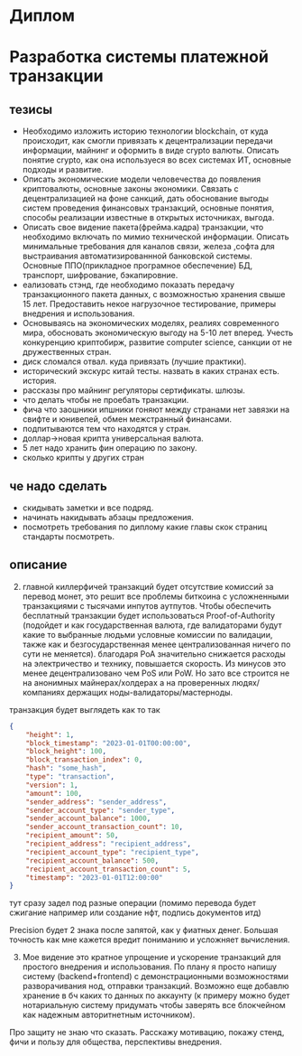 # Диплом
# Разработка системы платежной транзакции

## тезисы

- Необходимо изложить историю технологии blockchain, от куда происходит, как смогли
привязать к децентрализации передачи информации, майнинг и оформить в виде crypto валюты.
Описать понятие crypto, как она используеся во всех системах ИТ, основные подходы и
развитие.
- Описать экономические модели человечества до появления криптовалюты, основные
законы экономики. Связать с децентрализацией на фоне санкций, дать обоснование выгоды
систем проведения финансовых транзакций, основные понятия, способы реализации известные
в открытых источниках, выгода.
- Описать свое видение пакета(фрейма.кадра) транзакции, что необходимо включать по
мимио технической информации. Описать минимальные требования для каналов связи,
железа ,софта для выстраивания автоматизированнной банковской системы. Основные
ППО(прикладное програмное обеспечение) БД, транспорт, шифрование, бэкапировние.
- еализовать стэнд, где необходимо показать передачу транзакционного пакета данных,
с возможностью хранения свыше 15 лет. Предоставить некое нагрузочное тестирование,
примеры внедрения и использования.
- Основываясь на экономических моделях, реалиях современного мира, обосновать
экономическую выгоду на 5-10 лет вперед. Учесть конкуренцию криптобирж, развитие computer
science, санкции от не дружественных стран.
- диск сломался отвал. куда привязать (лучшие практики).
- исторический экскурс китай тесты. назвать в каких странах есть. история.
- рассказы про майнинг регуляторы сертификаты. шлюзы. 
- что делать чтобы не проебать транзакции.
- фича что заошники ипшники гоняют между странами нет завязки на свифте и юнивепей, обмен межстранный финансами. 
- подпитываются тем что находятся у стран.
- доллар->новая крипта универсальная валюта. 
- 5 лет надо хранить фин операцию по закону.
- сколько крипты у других стран

## че надо сделать
- скидывать заметки и все подряд. 
- начинать накидывать абзацы предложения.
- посмотреть требования по диплому какие главы скок страниц стандарты посмотреть.


## описание

2. главной киллерфичей транзакций будет отсутствие комиссий за перевод монет, это решит все проблемы биткоина с усложненными транзакциями с тысячами инпутов аутпутов. Чтобы обеспечить бесплатный транзакции будет использоваться Proof-of-Authority (подойдет и как государственная валюта, где валидаторами будут какие то выбранные людьми условные комиссии по валидации, также как и безгосударственная менее централизованная ничего по сути не меняется). благодаря PoA значительно снижается расходы на электричество и технику, повышается скорость. Из минусов это менее децентрализовано чем PoS или PoW. Но зато все строится не на анонимных майнерах/холдерах а на проверенных людях/компаниях держащих ноды-валидаторы/мастерноды.

транзакция будет выглядеть как то так

```json
{
    "height": 1,
    "block_timestamp": "2023-01-01T00:00:00",
    "block_height": 100,
    "block_transaction_index": 0,
    "hash": "some_hash",
    "type": "transaction",
    "version": 1,
    "amount": 100,
    "sender_address": "sender_address",
    "sender_account_type": "sender_type",
    "sender_account_balance": 1000,
    "sender_account_transaction_count": 10,
    "recipient_amount": 50,
    "recipient_address": "recipient_address",
    "recipient_account_type": "recipient_type",
    "recipient_account_balance": 500,
    "recipient_account_transaction_count": 5,
    "timestamp": "2023-01-01T12:00:00"
}
```


тут сразу задел под разные операции (помимо перевода будет сжигание например или создание нфт, подпись документов итд)


Precision будет 2 знака после запятой, как у фиатных денег. Большая точность как мне кажется вредит пониманию и усложняет вычисления.

3. Мое видение это кратное упрощение и ускорение транзакций для простого внедрения и использования. По плану я просто напишу систему (backend+frontend) с демонстрационными возможностями разворачивания нод, отправки транзакций. Возможно еще добавлю хранение в бч каких то данных по аккаунту (к примеру можно будет нотариальную систему придумать чтобы заверять все блокчейном как надежным авторитнетным источником).


Про защиту не знаю что сказать. Расскажу мотивацию, покажу стенд, фичи и пользу для общества, перспективы внедрения.
